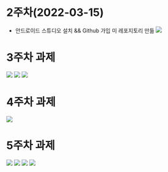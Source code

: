 # 2주차(2022-03-15)
- 안드로이드 스튜디오 설치 && Github 가입 미 레포지토리 만듦
  <img width="" height="" src="./Pic/2st.png"></img>

# 3주차 과제
<img width="" height="" src="./Pic/3-1.PNG"></img>
<img width="" height="" src="./Pic/3-2.PNG"></img>
<img width="" height="" src="./Pic/3-3.PNG"></img>

# 4주차 과제
<img width="" height="" src="./Pic/4-1.PNG"></img>

# 5주차 과제
<img width="" height="" src="./Pic/5-1.PNG"></img>
<img width="" height="" src="./Pic/5-2.PNG"></img>
<img width="" height="" src="./Pic/5-3.PNG"></img>
<img width="" height="" src="./Pic/5-4.PNG"></img>
